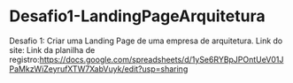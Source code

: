 # Desafio1-LandingPageArquitetura
Desafio 1: Criar uma Landing Page de uma empresa de arquitetura.
Link do site: 
Link da planilha de registro:https://docs.google.com/spreadsheets/d/1ySe6RYBpJPOntUeV01JPaMkzWiZeyrufXTW7XabVuyk/edit?usp=sharing

